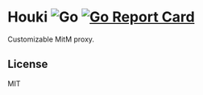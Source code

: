 # Houki ![Go](https://github.com/wuhan005/Houki/workflows/Go/badge.svg) [![Go Report Card](https://goreportcard.com/badge/github.com/wuhan005/Houki)](https://goreportcard.com/report/github.com/wuhan005/Houki)

Customizable MitM proxy.

## License

MIT

